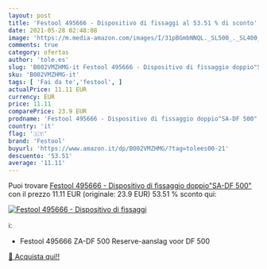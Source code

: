 ```yaml
---
layout: post
title: 'Festool 495666 - Dispositivo di fissaggi al 53.51 % di sconto'
date: 2021-05-28 02:48:08
image: 'https://m.media-amazon.com/images/I/31pBGmbNNQL._SL500_._SL400_.jpg'
comments: true
category: ofertas
author: 'tole.es'
slug: 'B002VMZHMG-it Festool 495666 - Dispositivo di fissaggio doppio"SA-DF 500"'
sku: 'B002VMZHMG-it'
tags: [ 'Fai da te','festool', ]
actualPrice: 11.11 EUR
currency: EUR
price: 11.11
comparePrice: 23.9 EUR
prodname: 'Festool 495666 - Dispositivo di fissaggio doppio"SA-DF 500"'
country: 'it'
flag: '🇮🇹'
brand: 'Festool'
buyurl: 'https://www.amazon.it/dp/B002VMZHMG/?tag=tolees00-21'
descuento: '53.51'
average: '11.11'
---
```


Puoi trovare [Festool 495666 - Dispositivo di fissaggio doppio"SA-DF 500"](https://www.amazon.it/dp/B002VMZHMG/?tag=tolees00-21) con il prezzo 11.11 EUR (originale: 23.9 EUR) 53.51 % sconto qui:

[![Festool 495666 - Dispositivo di fissaggi](https://m.media-amazon.com/images/I/31pBGmbNNQL._SL500_._SL400_.jpg)](https://www.amazon.it/dp/B002VMZHMG/?tag=tolees00-21)

ℹ️:

- Festool 495666 ZA-DF 500 Reserve-aanslag voor DF 500

[🛒 Acquista qui!!](https://www.amazon.it/dp/B002VMZHMG/?tag=tolees00-21)
